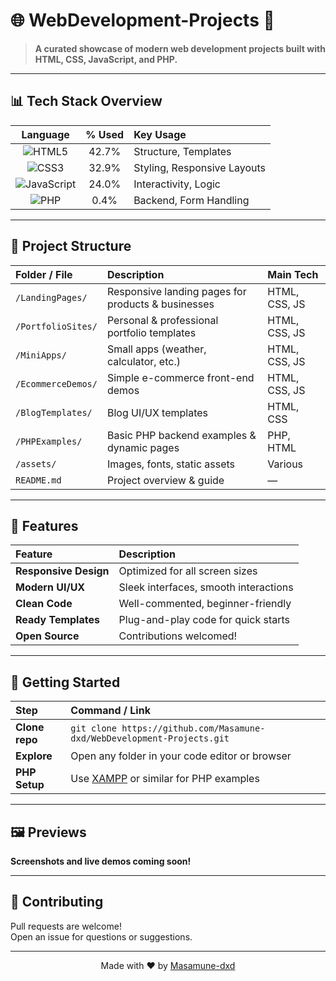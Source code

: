 # 🌐 WebDevelopment-Projects 🚀

> **A curated showcase of modern web development projects built with HTML, CSS, JavaScript, and PHP.**

---

## 📊 Tech Stack Overview

| Language      | % Used  | Key Usage                    |
|:-------------:|:-------:|:-----------------------------|
| ![HTML5](https://img.shields.io/badge/HTML5-E34F26?logo=html5&logoColor=fff)       | 42.7%   | Structure, Templates            |
| ![CSS3](https://img.shields.io/badge/CSS3-1572B6?logo=css3&logoColor=fff)          | 32.9%   | Styling, Responsive Layouts     |
| ![JavaScript](https://img.shields.io/badge/JavaScript-F7DF1E?logo=javascript&logoColor=fff) | 24.0%   | Interactivity, Logic            |
| ![PHP](https://img.shields.io/badge/PHP-4F5D95?logo=php&logoColor=fff)             | 0.4%    | Backend, Form Handling          |

---

## 📁 Project Structure

| Folder / File        | Description                                         | Main Tech        |
|:---------------------|:----------------------------------------------------|:-----------------|
| `/LandingPages/`     | Responsive landing pages for products & businesses  | HTML, CSS, JS    |
| `/PortfolioSites/`   | Personal & professional portfolio templates         | HTML, CSS, JS    |
| `/MiniApps/`         | Small apps (weather, calculator, etc.)              | HTML, CSS, JS    |
| `/EcommerceDemos/`   | Simple e-commerce front-end demos                   | HTML, CSS, JS    |
| `/BlogTemplates/`    | Blog UI/UX templates                                | HTML, CSS        |
| `/PHPExamples/`      | Basic PHP backend examples & dynamic pages          | PHP, HTML        |
| `/assets/`           | Images, fonts, static assets                        | Various          |
| `README.md`          | Project overview & guide                            | —                |

---

## 🌟 Features

| Feature                  | Description                                      |
|:-------------------------|:-------------------------------------------------|
| **Responsive Design**    | Optimized for all screen sizes                   |
| **Modern UI/UX**         | Sleek interfaces, smooth interactions            |
| **Clean Code**           | Well-commented, beginner-friendly                |
| **Ready Templates**      | Plug-and-play code for quick starts              |
| **Open Source**          | Contributions welcomed!                          |

---

## 🚀 Getting Started

| Step           | Command / Link                                                            |
|:---------------|:-------------------------------------------------------------------------|
| **Clone repo** | `git clone https://github.com/Masamune-dxd/WebDevelopment-Projects.git`   |
| **Explore**    | Open any folder in your code editor or browser                           |
| **PHP Setup**  | Use [XAMPP](https://www.apachefriends.org/) or similar for PHP examples   |

---

## 🖼️ Previews

**Screenshots and live demos coming soon!**

---

## 🤝 Contributing

Pull requests are welcome!  
Open an issue for questions or suggestions.

---

<div align="center">

Made with ❤️ by [Masamune-dxd](https://github.com/Masamune-dxd)

</div>
